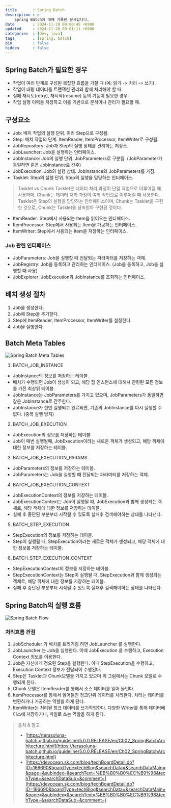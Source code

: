 ```yaml
---
title       : Spring Batch
description : >-
    Spring Batch에 대해 기록한 문서입니다.
date        : 2024-11-28 09:00:45 +0900
updated     : 2024-11-28 09:01:11 +0900
categories  : [dev, java]
tags        : [spring, batch]
pin         : false
hidden      : false
---
```


## Spring Batch가 필요한 경우
- 작업이 여러 단계로 구성된 복잡한 흐름을 가질 때 (예: 읽기 -> 처리 -> 쓰기).
- 작업이 대량 데이터를 트랜잭션 관리와 함께 처리해야 할 때.
- 실패 재시도(retry), 재시작(resume) 등의 기능이 필요한 경우.
- 작업 실행 이력을 저장하고 이를 기반으로 분석이나 관리가 필요할 때.

## 구성요소
- Job: 배치 작업의 실행 단위. 여러 Step으로 구성됨.
- Step: 배치 작업의 단계. ItemReader, ItemProcessor, ItemWriter로 구성됨.
- JobRepository: Job과 Step의 실행 상태를 관리하는 저장소.
- JobLauncher: Job을 실행하는 인터페이스.
- JobInstance: Job의 실행 단위. JobParameters로 구분됨. (JobParameter가 동일하면 같은 JobInstance로 간주)
- JobExecution: Job의 실행 상태. JobInstance와 JobParameters를 가짐. 
- Tasklet: Step의 실행 단위. Step의 실행을 담당하는 인터페이스. 
> Tasklet vs Chunk
> Tasklet은 데이터 처리 과정이 단일 작업으로 이루어질 때 사용하며, Chunk는 데이터 처리 과정이 여러 작업으로 이루어질 때 사용한다.
> Tasklet은 Step의 실행을 담당하는 인터페이스이며, Chunk는 Tasklet을 구현한 것으로, Chunk는 Tasklet을 상속받아 구현된 것이다.

- ItemReader: Step에서 사용되는 Item을 읽어오는 인터페이스.
- ItemProcessor: Step에서 사용되는 Item을 가공하는 인터페이스.
- ItemWriter: Step에서 사용되는 Item을 저장하는 인터페이스.

### Job 관련 인터페이스
- JobParameters: Job을 실행할 때 전달되는 파라미터를 저장하는 객체.
- JobRegistry: Job을 등록하고 관리하는 인터페이스. (Job을 등록하고, Job을 실행할 때 사용)
- JobExplorer: JobExecution과 JobInstance를 조회하는 인터페이스.


## 배치 생성 절차
1. Job을 생성한다.
2. Job에 Step을 추가한다.
3. Step에 ItemReader, ItemProcessor, ItemWriter를 설정한다.
4. Job을 실행한다.


## Batch Meta Tables
![Spring Batch Meta Tables](https://docs.spring.io/spring-batch/reference/_images/meta-data-erd.png)

1.  BATCH_JOB_INSTANCE
- JobInstance의 정보를 저장하는 테이블.
- 배치가 수행되면 Job이 생성이 되고, 해당 잡 인스턴스에 대해서 관련된 모든 정보를 가진 최상위 테이블.
- JobInstance는 JobParameters를 가지고 있으며, JobParameters가 동일하면 같은 JobInstance로 간주한다.
- JobInstance가 한번 실행되고 완료되면, 기존의 JobInstance를 다시 실행할 수 없다. (중복 실행 방지)

2. BATCH_JOB_EXECUTION
- JobExecution의 정보를 저장하는 테이블.
- Job이 매번 실행될때, JobExecution이라는 새로운 객체가 생성되고, 해당 객체에 대한 정보를 저장하는 테이블.

3. BATCH_JOB_EXECUTION_PARAMS
- JobParameters의 정보를 저장하는 테이블.
- JobParameters는 Job을 실행할 때 전달되는 파라미터를 저장하는 객체.

4. BATCH_JOB_EXECUTION_CONTEXT
- JobExecutionContext의 정보를 저장하는 테이블.
- JobExecutionContext는 Job이 실행될 때, JobExecution과 함께 생성되는 객체로, 해당 객체에 대한 정보를 저장하는 테이블.
- 실패 후 중단된 부분부터 시작될 수 있도록 실패후 검색해야하는 상태를 나타낸다.

5. BATCH_STEP_EXECUTION
- StepExecution의 정보를 저장하는 테이블.
- Step이 실행될 때, StepExecution이라는 새로운 객체가 생성되고, 해당 객체에 대한 정보를 저장하는 테이블.

6. BATCH_STEP_EXECUTION_CONTEXT
- StepExecutionContext의 정보를 저장하는 테이블.
- StepExecutionContext는 Step이 실행될 때, StepExecution과 함께 생성되는 객체로, 해당 객체에 대한 정보를 저장하는 테이블.
- 실패 후 중단된 부분부터 시작될 수 있도록 실패후 검색해야하는 상태를 나타낸다.


## Spring Batch의 실행 흐름
![Spring Batch Flow](https://terasoluna-batch.github.io/guideline/5.0.0.RELEASE/en/images/ch02/SpringBatchArchitecture/Ch02_SpringBatchArchitecture_Architecture_ProcessFlow.png)

### 처리흐름 관점
1. JobScheduler 가 배치를 트리거링 하면 JobLauncher 를 실행한다.
2. JobLauncher 는 Job을 실행한다. 이때 JobExecution 을 수행하고, Execution Context 정보를 이용한다.
3. Job은 자신에게 정으된 Step을 실행한다. 이때 StepExecution을 수행하고, Execution Context 정보가 전달되어 수행된다.
4. Step은 Tasklet과 Chunk모델을 가지고 있으며 위 그림에서는 Chunk 모델로 수행되게 된다.
5. Chunk 모델은 ItemReader를 통해서 소스 데이터를 읽어 들인다.
6. ItemProcessor를 통해서 읽어들인 청크단위 데이터를 처리한다. 처리는 데이터를 변환하거나 가공하는 역할을 하게 된다.
7. ItemWriter는 처리된 청크 데이터를 쓰기작업한다. 다양한 Writer를 통해 데이터베이스에 저장하거나, 파일로 쓰는 역할을 하게 된다.

> 출처 & 참고
> - [https://terasoluna-batch.github.io/guideline/5.0.0.RELEASE/en/Ch02_SpringBatchArchitecture.html](https://terasoluna-batch.github.io/guideline/5.0.0.RELEASE/en/Ch02_SpringBatchArchitecture.html)
> - [https://devocean.sk.com/blog/techBoardDetail.do?ID=166690&boardType=techBlog&searchData=&searchDataMain=&page=&subIndex=&searchText=%EB%B0%B0%EC%B9%98&techType=&searchDataSub=&comment=](https://devocean.sk.com/blog/techBoardDetail.do?ID=166690&boardType=techBlog&searchData=&searchDataMain=&page=&subIndex=&searchText=%EB%B0%B0%EC%B9%98&techType=&searchDataSub=&comment=)
 
